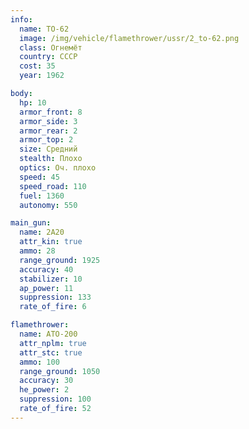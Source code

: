 ```yaml
---
info:
  name: TO-62
  image: /img/vehicle/flamethrower/ussr/2_to-62.png
  class: Огнемёт
  country: СССР
  cost: 35
  year: 1962

body:
  hp: 10
  armor_front: 8
  armor_side: 3
  armor_rear: 2
  armor_top: 2
  size: Средний
  stealth: Плохо
  optics: Оч. плохо
  speed: 45
  speed_road: 110
  fuel: 1360
  autonomy: 550

main_gun:
  name: 2A20
  attr_kin: true
  ammo: 28
  range_ground: 1925
  accuracy: 40
  stabilizer: 10
  ap_power: 11
  suppression: 133
  rate_of_fire: 6

flamethrower:
  name: ATO-200
  attr_nplm: true
  attr_stc: true
  ammo: 100
  range_ground: 1050
  accuracy: 30
  he_power: 2
  suppression: 100
  rate_of_fire: 52
---
```

